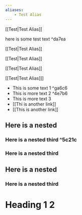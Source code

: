 ```yaml
---
aliases:
    - Test Alias
---
```



[[Test|Test Alias]]

here is some test text         ^da7ea

[[Test|Test Alias]]

[[Test|Test Alias]]

[[Test|Test Alias]]

[[Test|Test Alias]]]


- This is some text 1     ^ga6c6
- This is more text 2     ^4e7b6
- This is more text 3    
- [[Thi is another link]]
- [[This is another link]]

## Here is a nested


### Here is a nested third     ^5c21c


### Here is a nested third

## Here is a nested


### Here is a nested third

# Heading 1 2

